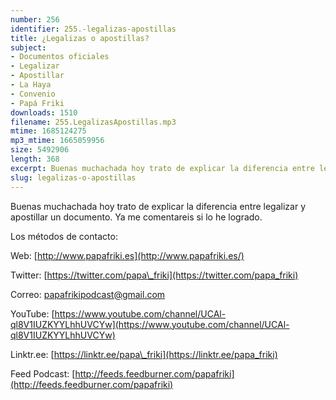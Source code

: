 ```yaml
---
number: 256
identifier: 255.-legalizas-apostillas
title: ¿Legalizas o apostillas?
subject:
- Documentos oficiales
- Legalizar
- Apostillar
- La Haya
- Convenio
- Papá Friki
downloads: 1510
filename: 255.LegalizasApostillas.mp3
mtime: 1685124275
mp3_mtime: 1665059956
size: 5492906
length: 368
excerpt: Buenas muchachada hoy trato de explicar la diferencia entre legalizar y apostillar un documento. Ya me comentareis si lo he logrado.
slug: legalizas-o-apostillas
---
```

Buenas muchachada hoy trato de explicar la diferencia entre legalizar y apostillar un documento. Ya me comentareis si lo he logrado.

Los métodos de contacto:

Web: [http://www.papafriki.es](http://www.papafriki.es/)

Twitter: [https://twitter.com/papa\_friki](https://twitter.com/papa_friki)

Correo: [papafrikipodcast@gmail.com](https://archive.org/details/papafrikipodast@gmail.com)

YouTube: [https://www.youtube.com/channel/UCAl-ql8V1IUZKYYLhhUVCYw](https://www.youtube.com/channel/UCAl-ql8V1IUZKYYLhhUVCYw)

Linktr.ee: [https://linktr.ee/papa\_friki](https://linktr.ee/papa_friki)

Feed Podcast: [http://feeds.feedburner.com/papafriki](http://feeds.feedburner.com/papafriki)